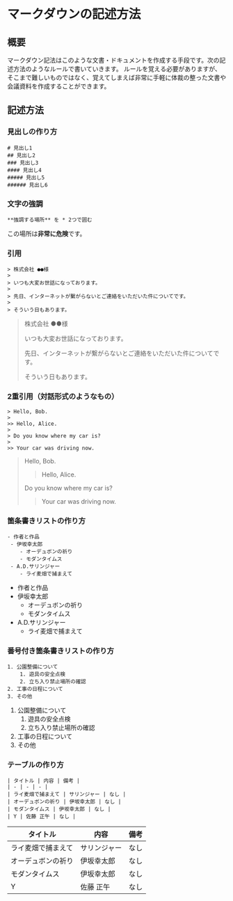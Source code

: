 # マークダウンの記述方法

## 概要

マークダウン記法はこのような文書・ドキュメントを作成する手段です。次の記述方法のようなルールで書いていきます。 ルールを覚える必要がありますが、そこまで難しいものではなく、覚えてしまえば非常に手軽に体裁の整った文書や会議資料を作成することができます。

## 記述方法

### 見出しの作り方

```
# 見出し1
## 見出し2
### 見出し3
#### 見出し4
##### 見出し5
###### 見出し6
```

### 文字の強調

```
**強調する場所** を * 2つで囲む
```

この場所は**非常に危険**です。

### 引用

```
> 株式会社 ●●様
>
> いつも大変お世話になっております。
> 
> 先日、インターネットが繋がらないとご連絡をいただいた件についてです。
>
> そういう日もあります。
```

> 株式会社 ●●様
>
> いつも大変お世話になっております。
> 
> 先日、インターネットが繋がらないとご連絡をいただいた件についてです。
>
> そういう日もあります。

### 2重引用（対話形式のようなもの）

```
> Hello, Bob.
>
>> Hello, Alice.
> 
> Do you know where my car is?
>
>> Your car was driving now.
```

> Hello, Bob.
>
>> Hello, Alice.
> 
> Do you know where my car is?
>
>> Your car was driving now.

### 箇条書きリストの作り方

```
- 作者と作品
 - 伊坂幸太郎
    - オーデュボンの祈り
    - モダンタイムス
 - A.D.サリンジャー
    - ライ麦畑で捕まえて
```

- 作者と作品
 - 伊坂幸太郎
    - オーデュボンの祈り
    - モダンタイムス
 - A.D.サリンジャー
    - ライ麦畑で捕まえて

### 番号付き箇条書きリストの作り方

```
1. 公園整備について
    1. 遊具の安全点検
    2. 立ち入り禁止場所の確認
2. 工事の日程について
3. その他
```

1. 公園整備について
    1. 遊具の安全点検
    2. 立ち入り禁止場所の確認
2. 工事の日程について
3. その他

### テーブルの作り方

```
| タイトル | 内容 | 備考 |
| - | - | - |
| ライ麦畑で捕まえて | サリンジャー | なし |
| オーデュボンの祈り | 伊坂幸太郎 | なし |
| モダンタイムス | 伊坂幸太郎 | なし |
| Y | 佐藤 正午 | なし |
```

| タイトル | 内容 | 備考 |
| - | - | - |
| ライ麦畑で捕まえて | サリンジャー | なし |
| オーデュボンの祈り | 伊坂幸太郎 | なし |
| モダンタイムス | 伊坂幸太郎 | なし |
| Y | 佐藤 正午 | なし |